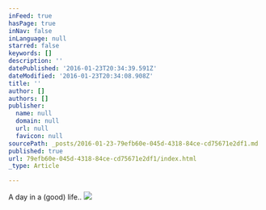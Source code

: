 ```yaml
---
inFeed: true
hasPage: true
inNav: false
inLanguage: null
starred: false
keywords: []
description: ''
datePublished: '2016-01-23T20:34:39.591Z'
dateModified: '2016-01-23T20:34:08.908Z'
title: ''
author: []
authors: []
publisher:
  name: null
  domain: null
  url: null
  favicon: null
sourcePath: _posts/2016-01-23-79efb60e-045d-4318-84ce-cd75671e2df1.md
published: true
url: 79efb60e-045d-4318-84ce-cd75671e2df1/index.html
_type: Article

---
```

A day in a (good) life..
![](https://the-grid-user-content.s3-us-west-2.amazonaws.com/b49016b7-9d8b-41b2-b135-c79306fe83c7.JPG)